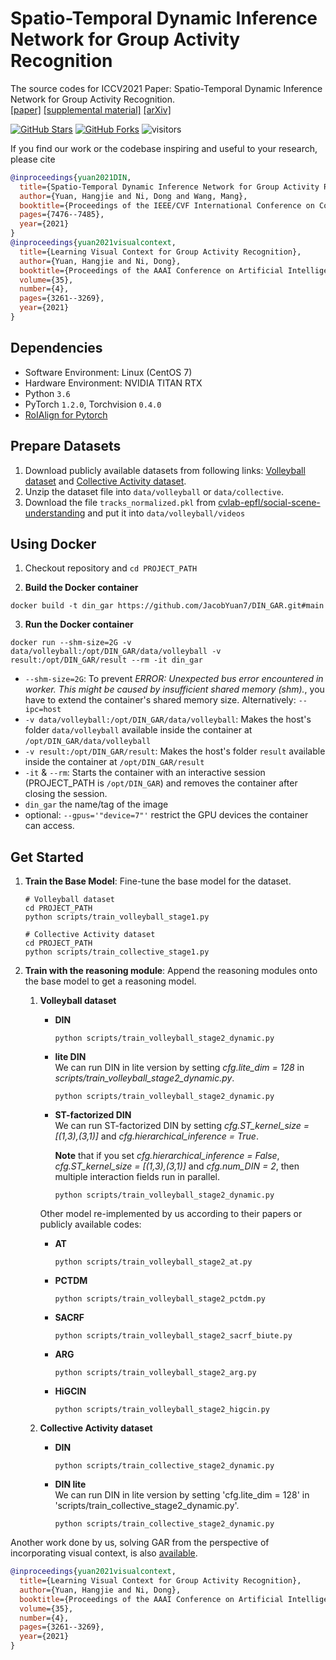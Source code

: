 
# Spatio-Temporal Dynamic Inference Network for Group Activity Recognition

The source codes for ICCV2021 Paper: 
Spatio-Temporal Dynamic Inference Network for Group Activity Recognition.  
[[paper]](https://openaccess.thecvf.com/content/ICCV2021/papers/Yuan_Spatio-Temporal_Dynamic_Inference_Network_for_Group_Activity_Recognition_ICCV_2021_paper.pdf)
[[supplemental material]](https://openaccess.thecvf.com/content/ICCV2021/supplemental/Yuan_Spatio-Temporal_Dynamic_Inference_ICCV_2021_supplemental.pdf)
[[arXiv]](http://arxiv.org/abs/2108.11743)

[![GitHub Stars](https://img.shields.io/github/stars/JacobYuan7/DIN-Group-Activity-Recognition-Benchmark?style=social)](https://github.com/JacobYuan7/DIN-Group-Activity-Recognition-Benchmark)
[![GitHub Forks](https://img.shields.io/github/forks/JacobYuan7/DIN-Group-Activity-Recognition-Benchmark)](https://github.com/JacobYuan7/DIN-Group-Activity-Recognition-Benchmark)
![visitors](https://visitor-badge.glitch.me/badge?page_id=JacobYuan7/DIN-Group-Activity-Recognition-Benchmark)

If you find our work or the codebase inspiring and useful to your research, please cite
```bibtex
@inproceedings{yuan2021DIN,
  title={Spatio-Temporal Dynamic Inference Network for Group Activity Recognition},
  author={Yuan, Hangjie and Ni, Dong and Wang, Mang},
  booktitle={Proceedings of the IEEE/CVF International Conference on Computer Vision},
  pages={7476--7485},
  year={2021}
}
@inproceedings{yuan2021visualcontext,
  title={Learning Visual Context for Group Activity Recognition},
  author={Yuan, Hangjie and Ni, Dong},
  booktitle={Proceedings of the AAAI Conference on Artificial Intelligence},
  volume={35},
  number={4},
  pages={3261--3269},
  year={2021}
}
```
        


## Dependencies

- Software Environment: Linux (CentOS 7)
- Hardware Environment: NVIDIA TITAN RTX
- Python `3.6`
- PyTorch `1.2.0`, Torchvision `0.4.0`
- [RoIAlign for Pytorch](https://github.com/longcw/RoIAlign.pytorch)



## Prepare Datasets

1. Download publicly available datasets from following links: [Volleyball dataset](http://vml.cs.sfu.ca/wp-content/uploads/volleyballdataset/volleyball.zip) and [Collective Activity dataset](http://vhosts.eecs.umich.edu/vision//ActivityDataset.zip).
2. Unzip the dataset file into `data/volleyball` or `data/collective`.
3. Download the file `tracks_normalized.pkl` from [cvlab-epfl/social-scene-understanding](https://raw.githubusercontent.com/wjchaoGit/Group-Activity-Recognition/master/data/volleyball/tracks_normalized.pkl) and put it into `data/volleyball/videos`


## Using Docker
1. Checkout repository and `cd PROJECT_PATH`

2. **Build the Docker container**
```shell
docker build -t din_gar https://github.com/JacobYuan7/DIN_GAR.git#main
```

3. **Run the Docker container**
```shell
docker run --shm-size=2G -v data/volleyball:/opt/DIN_GAR/data/volleyball -v result:/opt/DIN_GAR/result --rm -it din_gar
```
- `--shm-size=2G`: To prevent _ERROR: Unexpected bus error encountered in worker. This might be caused by insufficient shared memory (shm)._, you have to extend the container's shared memory size. Alternatively: `--ipc=host`
- `-v data/volleyball:/opt/DIN_GAR/data/volleyball`: Makes the host's folder `data/volleyball` available inside the container at `/opt/DIN_GAR/data/volleyball`
- `-v result:/opt/DIN_GAR/result`: Makes the host's folder `result` available inside the container at `/opt/DIN_GAR/result`
- `-it` & `--rm`: Starts the container with an interactive session (PROJECT_PATH is `/opt/DIN_GAR`) and removes the container after closing the session.
- `din_gar` the name/tag of the image
- optional: `--gpus='"device=7"'` restrict the GPU devices the container can access.

## Get Started
1. **Train the Base Model**: Fine-tune the base model for the dataset. 
    ```shell
    # Volleyball dataset
    cd PROJECT_PATH 
    python scripts/train_volleyball_stage1.py
    
    # Collective Activity dataset
    cd PROJECT_PATH 
    python scripts/train_collective_stage1.py
    ```

2. **Train with the reasoning module**: Append the reasoning modules onto the base model to get a reasoning model.
    1. **Volleyball dataset**
        - **DIN** 
            ```
            python scripts/train_volleyball_stage2_dynamic.py
            ```
       - **lite DIN** \
            We can run DIN in lite version by setting *cfg.lite_dim = 128* in *scripts/train_volleyball_stage2_dynamic.py*.
            ```
            python scripts/train_volleyball_stage2_dynamic.py
            ```
       - **ST-factorized DIN** \
            We can run ST-factorized DIN by setting *cfg.ST_kernel_size = [(1,3),(3,1)]* and *cfg.hierarchical_inference = True*.
        
            **Note** that if you set *cfg.hierarchical_inference = False*, *cfg.ST_kernel_size = [(1,3),(3,1)]* and *cfg.num_DIN = 2*, then multiple interaction fields run in parallel.
            ```
            python scripts/train_volleyball_stage2_dynamic.py
            ```
        
        Other model re-implemented by us according to their papers or publicly available codes:
        - **AT** 
            ```
            python scripts/train_volleyball_stage2_at.py
            ```
        - **PCTDM** 
            ```
            python scripts/train_volleyball_stage2_pctdm.py
            ```
        - **SACRF** 
            ```
            python scripts/train_volleyball_stage2_sacrf_biute.py
            ```
       - **ARG** 
            ```
            python scripts/train_volleyball_stage2_arg.py
            ```
        - **HiGCIN** 
            ```
            python scripts/train_volleyball_stage2_higcin.py
            ```
       
    2. **Collective Activity dataset**
        -  **DIN** 
            ```
            python scripts/train_collective_stage2_dynamic.py
            ```
        -  **DIN lite** \
        We can run DIN in lite version by setting 'cfg.lite_dim = 128' in 'scripts/train_collective_stage2_dynamic.py'.
            ```
            python scripts/train_collective_stage2_dynamic.py
            ```

Another work done by us, solving GAR from the perspective of incorporating visual context, is also [available](https://ojs.aaai.org/index.php/AAAI/article/view/16437/16244).
```bibtex
@inproceedings{yuan2021visualcontext,
  title={Learning Visual Context for Group Activity Recognition},
  author={Yuan, Hangjie and Ni, Dong},
  booktitle={Proceedings of the AAAI Conference on Artificial Intelligence},
  volume={35},
  number={4},
  pages={3261--3269},
  year={2021}
}
```







